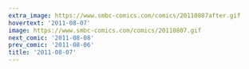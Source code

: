 ```yaml
---
extra_image: https://www.smbc-comics.com/comics/20110807after.gif
hovertext: '2011-08-07'
image: https://www.smbc-comics.com/comics/20110807.gif
next_comic: '2011-08-08'
prev_comic: '2011-08-06'
title: '2011-08-07'
---
```


